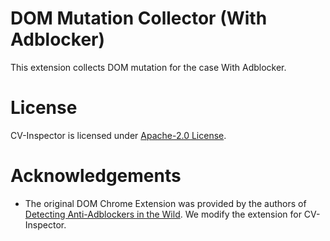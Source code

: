 # DOM Mutation Collector (With Adblocker)

This extension collects DOM mutation for the case With Adblocker.

# License
CV-Inspector is licensed under [Apache-2.0 License](https://www.apache.org/licenses/LICENSE-2.0).

# Acknowledgements
- The original DOM Chrome Extension was provided by the authors of [Detecting Anti-Adblockers in the Wild](https://content.sciendo.com/view/journals/popets/2017/3/article-p130.xml). We modify the extension for CV-Inspector.
